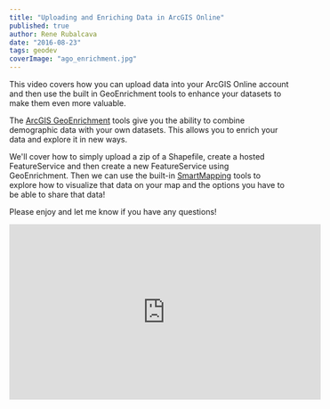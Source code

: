 ```yaml
---
title: "Uploading and Enriching Data in ArcGIS Online"
published: true
author: Rene Rubalcava
date: "2016-08-23"
tags: geodev
coverImage: "ago_enrichment.jpg"
---
```


This video covers how you can upload data into your ArcGIS Online account and then use the built in GeoEnrichment tools to enhance your datasets to make them even more valuable.

The [ArcGIS GeoEnrichment](https://developers.arcgis.com/features/geo-enrichment/) tools give you the ability to combine demographic data with your own datasets. This allows you to enrich your data and explore it in new ways.

We'll cover how to simply upload a zip of a Shapefile, create a hosted FeatureService and then create a new FeatureService using GeoEnrichment. Then we can use the built-in [SmartMapping](http://www.esri.com/software/arcgis/smart-mapping) tools to explore how to visualize that data on your map and the options you have to be able to share that data!

Please enjoy and let me know if you have any questions!

<iframe width="560" height="315" src="https://www.youtube.com/embed/OqvbsN4SKzo" frameborder="0" allowfullscreen></iframe>

